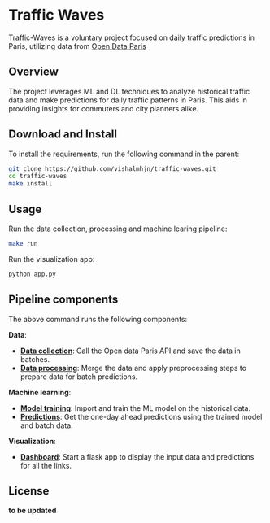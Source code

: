 # Traffic Waves

Traffic-Waves is a voluntary project focused on daily traffic predictions in Paris, utilizing data from [Open Data Paris](https://opendata.paris.fr/explore/dataset/comptages-routiers-permanents/information)

## Overview

The project leverages ML and DL techniques to analyze historical traffic data and make predictions for daily traffic patterns in Paris. This aids in providing insights for commuters and city planners alike.

## Download and Install

To install the requirements, run the following command in the parent:

```bash
git clone https://github.com/vishalmhjn/traffic-waves.git
cd traffic-waves
make install
```

## Usage

Run the data collection, processing and machine learing pipeline:
```bash
make run
```

Run the visualization app:
```bash
python app.py
```

## Pipeline components

The above command runs the following components:

**Data**:
- **[Data collection](src/call_data_api.py)**: Call the Open data Paris API and save the data in batches.
- **[Data processing](src/process_data.py)**: Merge the data and apply preprocessing steps to prepare data for batch predictions.

**Machine learning**:
- **[Model training](src/train.py)**: Import and train the ML model on the historical data.
- **[Predictions](src/predict.py)**: Get the one-day ahead predictions using the trained model and batch data.

**Visualization**:
- **[Dashboard](src/app.py)**: Start a flask app to display the input data and predictions for all the links.

## License
**to be updated**